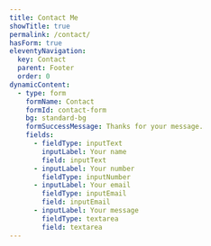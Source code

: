 ```yaml
---
title: Contact Me
showTitle: true
permalink: /contact/
hasForm: true
eleventyNavigation:
  key: Contact
  parent: Footer
  order: 0
dynamicContent:
  - type: form
    formName: Contact
    formId: contact-form
    bg: standard-bg
    formSuccessMessage: Thanks for your message.
    fields:
      - fieldType: inputText
        inputLabel: Your name
        field: inputText
      - inputLabel: Your number
        fieldType: inputNumber
      - inputLabel: Your email
        fieldType: inputEmail
        field: inputEmail
      - inputLabel: Your message
        fieldType: textarea
        field: textarea
---
```

 